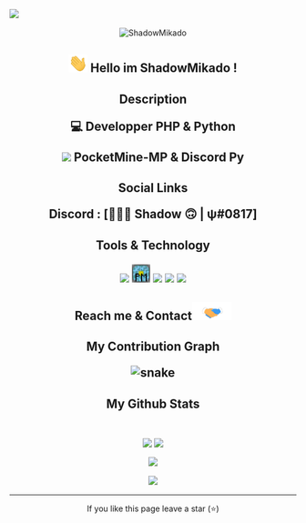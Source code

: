 
<p align="center">
 
</p align="center">
<img src="https://wallpapercave.com/w/wp10471333.png" />

<p align="center">
 
 <img src="https://komarev.com/ghpvc/?username=skilozz&label=Profile%20views&color=00C301&style=flat" alt="ShadowMikado" />


 <h2 align="center"><img src="https://github.com/FilonxTN/FilonxTN/blob/main/Assets/Hi.gif" height="32px"> Hello im ShadowMikado !</p>

<h2 align="center">Description</p>

</p>

:computer: Developper PHP & Python</p>
<img src="https://cdn.discordapp.com/emojis/997796404363788338.webp?size=80" height="32px"> PocketMine-MP & Discord Py</p>

<h2 align="center">Social Links</p>
Discord : [ت⃟⃤ Shadow 🙃 | ψ#0817]
</p>

</p>

<h2 align="center">Tools & Technology</p>

<p align="center"> 
<img src="https://upload.wikimedia.org/wikipedia/commons/thumb/d/d2/PhpStorm_Icon.png/1200px-PhpStorm_Icon.png" height="32px">
<img src="https://raw.githubusercontent.com/github/explore/8468c94d8852c3dcf5bd5ef8aa4003d1380dcdfa/topics/pmmp/pmmp.png" height="32px"/>
<img src="https://upload.wikimedia.org/wikipedia/commons/thumb/9/9a/Visual_Studio_Code_1.35_icon.svg/2048px-Visual_Studio_Code_1.35_icon.svg.png" height="32px"/>
<img src="https://upload.wikimedia.org/wikipedia/fr/thumb/4/4f/Discord_Logo_sans_texte.svg/1818px-Discord_Logo_sans_texte.svg.png" height="32px"/>
<img src="https://cdn4.iconfinder.com/data/icons/iconsimple-logotypes/512/github-512.png" height="32px"/>


</p>

<h2 align="center">Reach me & Contact<img src="https://github.com/FilonxTN/FilonxTN/blob/main/Assets/Handshake.gif" height="32px"> </p> 

<a title="Me" href="127.0.0.1" align="center">

</a>


<h2 align="center">
  My Contribution Graph
<p align="center">
  <img src="https://github.com/ritik307/ritik307/raw/output/github-contribution-grid-snake.svg" alt="snake"></center>
</p>

<h2 align="center">
  My Github Stats
</h2>
 
<br>

<p align = "center">
  <img  src = "https://github-readme-stats.vercel.app/api?username=ShadowMikado&show_icons=true&theme=radical&line_height=27">
  <img src = "https://github-readme-stats.vercel.app/api/top-langs/?username=ShadowMikado&hide=html,css,java,shaderlab,kotlin,hlsl&theme=radical">
</p>

<p align = "center">
 <img  src="https://github-readme-streak-stats.herokuapp.com/?user=ShadowMikado&show_icons=true&locale=en&layout=compact&theme=radical&line_height=0" />
</p> 

<p align = "center">
 <img src="https://activity-graph.herokuapp.com/graph?username=ShadowMikado&theme=redical">
</p> 
<hr>
<p align="center">If you like this page leave a star (⭐)</p>
